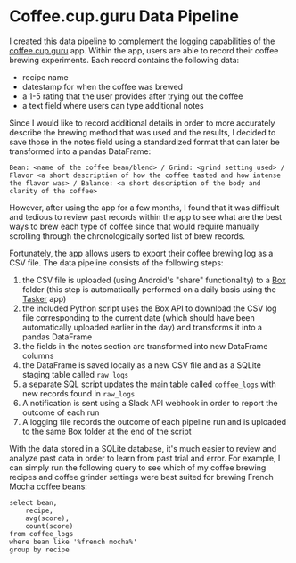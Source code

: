 # Coffee.cup.guru Data Pipeline
I created this data pipeline to complement the logging capabilities of the [coffee.cup.guru](https://play.google.com/store/apps/details?id=guru.cup.coffee) app. Within the app, users are able to record their coffee brewing experiments. Each record contains the following data:
- recipe name
- datestamp for when the coffee was brewed
- a 1-5 rating that the user provides after trying out the coffee
- a text field where users can type additional notes

Since I would like to record additional details in order to more accurately describe the brewing method that was used and the results, I decided to save those in the notes field using a standardized format that can later be transformed into a pandas DataFrame:
```
Bean: <name of the coffee bean/blend> / Grind: <grind setting used> / Flavor <a short description of how the coffee tasted and how intense the flavor was> / Balance: <a short description of the body and clarity of the coffee>
```
However, after using the app for a few months, I found that it was difficult and tedious to review past records within the app to see what are the best ways to brew each type of coffee since that would require manually scrolling through the chronologically sorted list of brew records.

Fortunately, the app allows users to export their coffee brewing log as a CSV file. The data pipeline consists of the following steps:
1. the CSV file is uploaded (using Android's "share" functionality) to a [Box](https://www.box.com/) folder (this step is automatically performed on a daily basis using the [Tasker](https://tasker.joaoapps.com/) app)
2. the included Python script uses the Box API to download the CSV log file corresponding to the current date (which should have been automatically uploaded earlier in the day) and transforms it into a pandas DataFrame
3. the fields in the notes section are transformed into new DataFrame columns
4. the DataFrame is saved locally as a new CSV file and as a SQLite staging table called `raw_logs`
5. a separate SQL script updates the main table called `coffee_logs` with new records found in `raw_logs`
6. A notification is sent using a Slack API webhook in order to report the outcome of each run
7. A logging file records the outcome of each pipeline run and is uploaded to the same Box folder at the end of the script

With the data stored in a SQLite database, it's much easier to review and analyze past data in order to learn from past trial and error. For example, I can simply run the following query to see which of my coffee brewing recipes and coffee grinder settings were best suited for brewing French Mocha coffee beans:
```
select bean,
	recipe,
    avg(score),
    count(score)
from coffee_logs
where bean like '%french mocha%'
group by recipe
```
